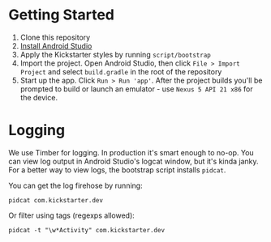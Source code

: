 # Getting Started

1. Clone this repository
2. [Install Android Studio](https://developer.android.com/sdk/index.html)
3. Apply the Kickstarter styles by running `script/bootstrap`
4. Import the project. Open Android Studio, then click `File > Import Project` and
   select `build.gradle` in the root of the repository
5. Start up the app. Click `Run > Run 'app'`. After the project builds you'll be
   prompted to build or launch an emulator - use `Nexus 5 API 21 x86` for the
   device.

# Logging

We use Timber for logging. In production it's smart enough to no-op. You can
view log output in Android Studio's logcat window, but it's kinda janky. For
a better way to view logs, the bootstrap script installs `pidcat`.

You can get the log firehose by running:

```
pidcat com.kickstarter.dev
```

Or filter using tags (regexps allowed):

```
pidcat -t "\w*Activity" com.kickstarter.dev
```
